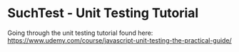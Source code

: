 # SuchTest - Unit Testing Tutorial

Going through the unit testing tutorial found here:
https://www.udemy.com/course/javascript-unit-testing-the-practical-guide/
